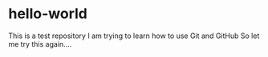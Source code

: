 # hello-world
This is a test repository
I am trying to learn how to use Git and GitHub
So let me try this again....
